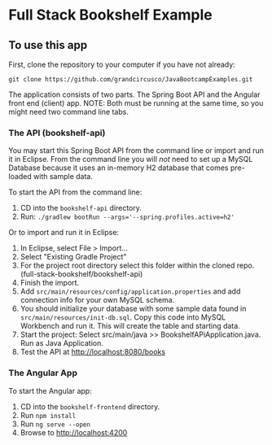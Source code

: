# Full Stack Bookshelf Example

## To use this app
First, clone the repository to your computer if you have not already:
   
   `git clone https://github.com/grandcircusco/JavaBootcampExamples.git`

The application consists of two parts. The Spring Boot API and the Angular front end (client) app. NOTE: Both must be running at the same time, so you might need two command line tabs.

### The API (bookshelf-api)
You may start this Spring Boot API from the command line or import and run it in Eclipse. From the command line you will *not* need to set up a MySQL Database because it uses an in-memory H2 database that comes pre-loaded with sample data.

To start the API from the command line:

1. CD into the `bookshelf-api` directory.
2. Run: `./gradlew bootRun --args='--spring.profiles.active=h2'`

Or to import and run it in Eclipse:

1. In Eclipse, select File > Import...
2. Select "Existing Gradle Project"
3. For the project root directory select this folder within the cloned repo. (full-stack-bookshelf/bookshelf-api)
4. Finish the import.
5. Add `src/main/resources/config/application.properties` and add connection info for your own MySQL schema.
6. You should initialize your database with some sample data found in `src/main/resources/init-db.sql`. Copy this code into MySQL Workbench and run it. This will create the table and starting data.
7. Start the project: Select src/main/java >> BookshelfAPiApplication.java. Run as Java Application.
8. Test the API at [http://localhost:8080/books](http://localhost:8080/books)

### The Angular App
To start the Angular app:

1. CD into the `bookshelf-frontend` directory.
2. Run `npm install`
3. Run `ng serve --open`
4. Browse to [http://localhost:4200](http://localhost:4200)
